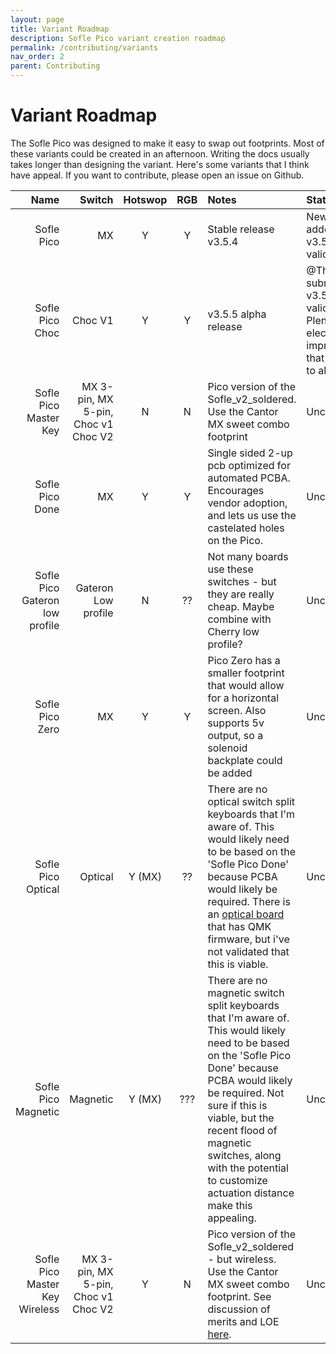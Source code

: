 ```yaml
---
layout: page
title: Variant Roadmap
description: Sofle Pico variant creation roadmap
permalink: /contributing/variants
nav_order: 2
parent: Contributing
---
```


# Variant Roadmap

The Sofle Pico was designed to make it easy to swap out footprints. Most of these variants could be created in an afternoon. Writing the docs usually takes longer than designing the variant. Here's some variants that I think have appeal. If you want to contribute, please open an issue on Github.

| Name | Switch | Hotswop | RGB   | Notes | Status |
|-----:|-------:| :-----: | :---: |:-----|:----|
|Sofle Pico| MX | Y | Y |Stable release v3.5.4| New features added in v3.5.5 (to be validated) |
| Sofle Pico Choc | Choc V1 | Y | Y | v3.5.5 alpha release |  @TheWerle submitted v3.5.5 (to be validated) Plenty of electrical improvements that can apply to all models. |
| Sofle Pico Master Key | MX 3-pin, MX 5-pin, Choc v1 Choc V2 | N | N | Pico version of the Sofle_v2_soldered. Use the Cantor MX sweet combo footprint | Unclaimed |
| Sofle Pico Done | MX | Y | Y | Single sided 2-up pcb optimized for automated PCBA. Encourages vendor adoption, and lets us use the castelated holes on the Pico.| Unclaimed |
| Sofle Pico Gateron low profile | Gateron Low profile | N | ?? | Not many boards use these switches - but they are really cheap. Maybe combine with Cherry low profile? | Unclaimed |
| Sofle Pico Zero | MX | Y | Y | Pico Zero has a smaller footprint that would allow for a horizontal screen. Also supports 5v output, so a solenoid backplate could be added | Unclaimed |
| Sofle Pico Optical | Optical | Y (MX) | ?? |There are no optical switch split keyboards that I'm aware of. This would likely need to be based on the 'Sofle Pico Done' because PCBA would likely be required. There is an [optical board](https://github.com/girishji/optical-keyboard-old?tab=readme-ov-file) that has QMK firmware, but i've not validated that this is viable. | Unclaimed |
| Sofle Pico Magnetic | Magnetic | Y (MX) | ??? | There are no magnetic switch split keyboards that I'm aware of. This would likely need to be based on the 'Sofle Pico Done' because PCBA would likely be required. Not sure if this is viable, but the recent flood of magnetic switches, along with the potential to customize actuation distance make this appealing. | Unclaimed |
| Sofle Pico Master Key Wireless | MX 3-pin, MX 5-pin, Choc v1 Choc V2 | Y | N | Pico version of the Sofle_v2_soldered - but wireless. Use the Cantor MX sweet combo footprint. See discussion of merits and LOE [here](https://github.com/JellyTitan/Sofle-Pico/discussions/36). | Unclaimed |